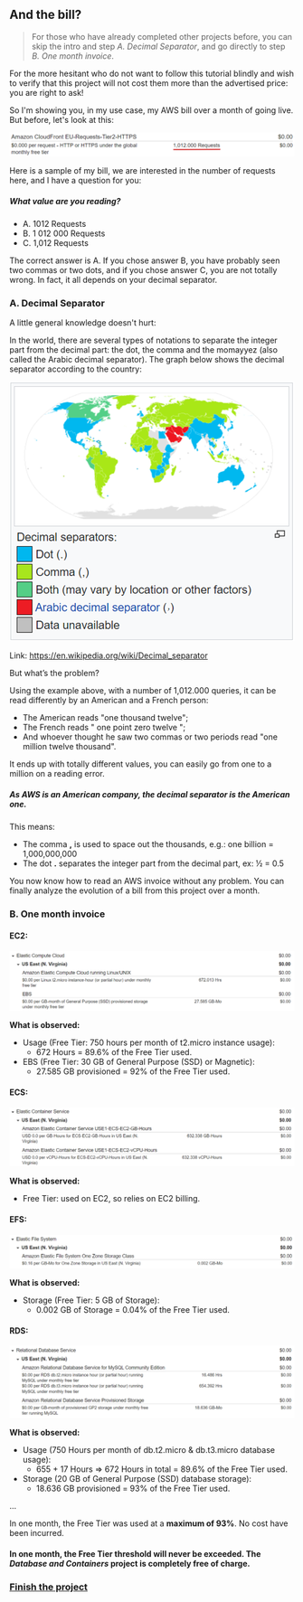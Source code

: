 ## And the bill?

> For those who have already completed other projects before, you can skip the intro and step *A. Decimal Separator*, and go directly to step *B. One month invoice*.

For the more hesitant who do not want to follow this tutorial blindly and wish to verify that this project will not cost them more than the advertised price: you are right to ask!

So I'm showing you, in my use case, my AWS bill over a month of going live.
But before, let's look at this:

![How many requests](images/how-many-requests.png ':size=800')

Here is a sample of my bill, we are interested in the number of requests here, and I have a question for you:
##### What value are you reading?
- A.	1012 Requests
- B.	1 012 000 Requests
- C.	1,012 Requests

The correct answer is A. If you chose answer B, you have probably seen two commas or two dots, and if you chose answer C, you are not totally wrong. In fact, it all depends on your decimal separator.

### A.	Decimal Separator
A little general knowledge doesn't hurt:

In the world, there are several types of notations to separate the integer part from the decimal part: the dot, the comma and the momayyez (also called the Arabic decimal separator).
The graph below shows the decimal separator according to the country:

![Decimal Separator](images/decimal-separator.png ':size=350')

Link: https://en.wikipedia.org/wiki/Decimal_separator

But what’s the problem?

Using the example above, with a number of 1,012.000 queries, it can be read differently by an American and a French person:
- The American reads "one thousand twelve";
- The French reads " one point zero twelve ";
- And whoever thought he saw two commas or two periods read "one million twelve thousand".

It ends up with totally different values, you can easily go from one to a million on a reading error.

##### As AWS is an American company, the decimal separator is the American one.

This means:
- The comma **,** is used to space out the thousands, e.g.: one billion = 1,000,000,000
- The dot **.** separates the integer part from the decimal part, ex: ½ = 0.5

You now know how to read an AWS invoice without any problem.
You can finally analyze the evolution of a bill from this project over a month.


### B.	One month invoice


#### EC2:

![Elastic Compute Cloud](images/elastic-compute-cloud.png ':size=800')

**What is observed:**
- Usage (Free Tier:  750 hours per month of t2.micro instance usage):
    - 672 Hours = 89.6% of the Free Tier used.
- EBS (Free Tier: 30 GB of General Purpose (SSD) or Magnetic):
    - 27.585 GB provisioned = 92% of the Free Tier used.


#### ECS:

![Elastic Container Service](images/elastic-container-service.png ':size=800')

**What is observed:**
- Free Tier: used on EC2, so relies on EC2 billing.


#### EFS:

![Elastic File System](images/elastic-file-system.png ':size=800')

**What is observed:**
- Storage (Free Tier: 5 GB of Storage):
    - 0.002 GB of Storage = 0.04% of the Free Tier used.


#### RDS:

![Relational Database Service](images/relational-database-service.png ':size=800')

**What is observed:**
- Usage (750 Hours per month of db.t2.micro & db.t3.micro database usage):
    - 655 + 17 Hours => 672 Hours in total =  89.6% of the Free Tier used.
- Storage (20 GB of General Purpose (SSD) database storage):
    - 18.636 GB provisioned = 93% of the Free Tier used.


...

In one month, the Free Tier was used at a **maximum of 93%**. No cost have been incurred.

#### In one month, the Free Tier threshold will never be exceeded. The *Database and Containers* project is completely free of charge.


### [Finish the project](../)